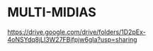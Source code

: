 # MULTI-MIDIAS
https://drive.google.com/drive/folders/1D2pEx-4oNSYdq8jLl3W27FBjfpjw6gIa?usp=sharing
